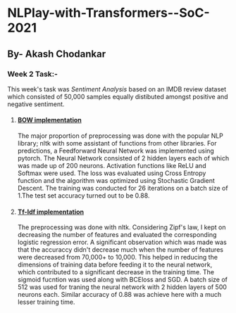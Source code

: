 # NLPlay-with-Transformers--SoC-2021

<h2> By- Akash Chodankar</h2> 

<h3> Week 2 Task:-</h3>



<p> This week's task was <i>Sentiment Analysis</i> based on an IMDB review dataset which consisted of 50,000 samples equally distibuted amongst positive and negative sentiment.</p>

<ol type="1">
<li><a href="https://github.com/avc9/NLPlay-with-Transformers--SoC-2021/blob/main/week2_implimentation.ipynb"><h4>BOW implementation</h4></a></li>

<p> The major proportion of preprocessing was done with the popular NLP library; nltk with some assistant of functions from other libraries. For predictions, a Feedforward Neural Network was implemented using pytorch. The Neural Network consisted of 2 hidden layers each of which was made up of 200 neurons. Activation functions like ReLU and Softmax were used. The loss was evaluated using Cross Entropy function and the algorithm was optimized using Stochastic Gradient Descent. The training was conducted for 26 iterations on a batch size of 1.The test set accuracy turned out to be 0.88.</p>

<li><a href "https://github.com/avc9/NLPlay-with-Transformers--SoC-2021/blob/main/Week2_Tf_Idf_approach.ipynb"><h4>Tf-Idf implementation</h4></a></li>

<p>The preprocessing was done with nltk. Considering Zipf's law, I kept on decreasing the number of features and evaluated the corresponding logistic regression error. A significant observation which was made was that the accuraccy didn't decrease much when the number of features were decreased from 70,000+ to 10,000. This helped in reducing the dimensions of training data before feeding it to the neural network, which contributed to a significant decrease in the training time. The sigmoid fucntion was used along with BCEloss and SGD. A batch size of 512 was used for traning the neural network with 2 hidden layers of 500 neurons each. Similar accuracy of 0.88 was achieve here with a much lesser training time.<p>
  
</ol>
